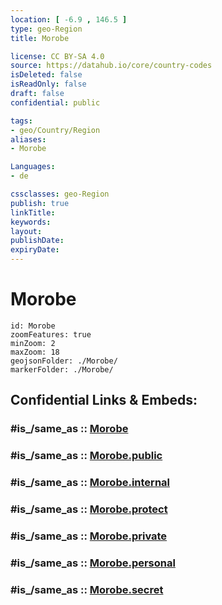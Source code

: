 ```yaml
---
location: [ -6.9 , 146.5 ] 
type: geo-Region
title: Morobe

license: CC BY-SA 4.0
source: https://datahub.io/core/country-codes
isDeleted: false
isReadOnly: false
draft: false
confidential: public

tags:
- geo/Country/Region
aliases:
- Morobe

Languages:
- de

cssclasses: geo-Region
publish: true
linkTitle: 
keywords: 
layout: 
publishDate: 
expiryDate: 
---
```


# Morobe

```leaflet
id: Morobe
zoomFeatures: true 
minZoom: 2 
maxZoom: 18
geojsonFolder: ./Morobe/
markerFolder: ./Morobe/
```


## Confidential Links & Embeds: 

### #is_/same_as :: [Morobe](/_Standards/Earth/Continent/Asia/Asia~South~East/Malay_Archipelago/Papua-New_Guinea/Provinces~Papua/Morobe.md) 

### #is_/same_as :: [Morobe.public](/_public/Earth/Continent/Asia/Asia~South~East/Malay_Archipelago/Papua-New_Guinea/Provinces~Papua/Morobe.public.md) 

### #is_/same_as :: [Morobe.internal](/_internal/Earth/Continent/Asia/Asia~South~East/Malay_Archipelago/Papua-New_Guinea/Provinces~Papua/Morobe.internal.md) 

### #is_/same_as :: [Morobe.protect](/_protect/Earth/Continent/Asia/Asia~South~East/Malay_Archipelago/Papua-New_Guinea/Provinces~Papua/Morobe.protect.md) 

### #is_/same_as :: [Morobe.private](/_private/Earth/Continent/Asia/Asia~South~East/Malay_Archipelago/Papua-New_Guinea/Provinces~Papua/Morobe.private.md) 

### #is_/same_as :: [Morobe.personal](/_personal/Earth/Continent/Asia/Asia~South~East/Malay_Archipelago/Papua-New_Guinea/Provinces~Papua/Morobe.personal.md) 

### #is_/same_as :: [Morobe.secret](/_secret/Earth/Continent/Asia/Asia~South~East/Malay_Archipelago/Papua-New_Guinea/Provinces~Papua/Morobe.secret.md)

